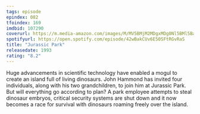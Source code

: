 ```yaml
---
tags: episode
epindex: 082
tfoindex: 169
imdbid: 107290
coverurl: https://m.media-amazon.com/images/M/MV5BMjM2MDgxMDg0Nl5BMl5BanBnXkFtZTgwNTM2OTM5NDE@._V1_SX202_CR0,0,202,300_.jpg
spotifyurl: https://open.spotify.com/episode/42wBakCUv6E50SFtRGvRaS
title: "Jurassic Park"
releasedate: 1993
rating: "8.2"
---
```


Huge advancements in scientific technology have enabled a mogul to create an island full of living dinosaurs. John Hammond has invited four individuals, along with his two grandchildren, to join him at Jurassic Park. But will everything go according to plan? A park employee attempts to steal dinosaur embryos, critical security systems are shut down and it now becomes a race for survival with dinosaurs roaming freely over the island.